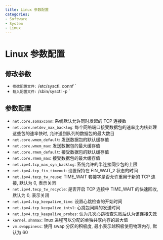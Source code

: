 ```yaml
---
title: Linux 参数配置
categories:
- Software
- System
- Linux
---
```

# Linux 参数配置

## 修改参数

- `修改配置文件:` /etc/sysctl. connf `
- `载入配置文件:` /sbin/sysctl -p `

## 参数配置

- `net.core.somaxconn`: 系统默认允许同时发起的 TCP 连接数
- `net.core.netdev_max_backlog`: 每个网络端口接受数据包的速率比内核处理这些包的速率快时, 允许送到队列的数据包的最大数目
- `net.core.wmem_default`: 发送数据包的默认缓存值
- `net.core.wmem_max`: 发送数据包的最大缓存值
- `net.core.rmem_default`: 接受数据包的默认缓存值
- `net.core.rmem_max`: 接受数据包的最大缓存值
- `net.ipv4.tcp_max_syn_backlog`: 系统允许的半连接同步包的上限
- `net.ipv4.tcp_fin_timeout`: 设置保持在 FIN_WAIT_2 状态的时间
- `net.ipv4.tecp_tw_reuse`: TIME_WAIT 套接字是否允许重用于新的 TCP 连接, 默认为 0, 表示关闭
- `net.ipv4.tecp_tw_recycle`: 是否开启 TCP 连接中 TIME_WAIT 的快速回收, 默认为 0, 表示关闭
- `net.ipv4.tcp_keepalive_time`: 设置心跳检查的开始时间
- `net.ipv4.tcp_keepalive_intvl`: 心跳包间隔的发送时间
- `net.ipv4.tcp_keepalive_probes`: 认为几次心跳检查失败后认为该连接失效
- `kernel.shmmax`: linux 进程可以分配的单独共享内存的最大值
- `vm.swappiness`: 使用 swap 分区的积极度, 最小表示越积极使用物理内存, 默认为 60

